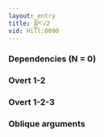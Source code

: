 ```yaml
---
layout: entry
title: སྐྱོར་√2
vid: Hill:0090
---
```

### Dependencies (N = 0)


### Overt 1-2


### Overt 1-2-3


### Oblique arguments
